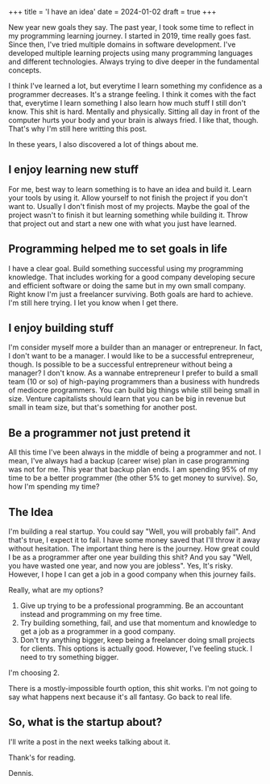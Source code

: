 +++
title = 'I have an idea'
date = 2024-01-02
draft = true
+++

New year new goals they say. The past year, I took some time to reflect in my programming
learning journey. I started in 2019, time really goes fast. Since then, I've tried
multiple domains in software development. I've developed multiple learning projects using
many programming languages and different technologies. Always trying to dive deeper in
the fundamental concepts.

I think I've learned a lot, but everytime I learn something my confidence as a programmer
decreases. It's a strange feeling. I think it comes with the fact that, everytime I learn
something I also learn how much stuff I still don't know. This shit is hard. Mentally and
physically. Sitting all day in front of the computer hurts your body and your brain is
always fried. I like that, though. That's why I'm still here writting this post.

In these years, I also discovered a lot of things about me.

## I enjoy learning new stuff

For me, best way to learn something is to have an idea and build it. Learn your tools by
using it. Allow yourself to not finish the project if you don't want to. Usually I don't
finish most of my projects. Maybe the goal of the project wasn't to finish it but
learning something while building it. Throw that project out and start a new one with
what you just have learned.

## Programming helped me to set goals in life

I have a clear goal. Build something successful using my programming knowledge. That
includes working for a good company developing secure and efficient software or doing the
same but in my own small company. Right know I'm just a freelancer surviving. Both goals
are hard to achieve. I'm still here trying. I let you know when I get there.

## I enjoy building stuff

I'm consider myself more a builder than an manager or entrepreneur. In fact, I don't want
to be a manager. I would like to be a successful entrepreneur, though. Is possible to be
a successful entrepreneur without being a manager? I don't know. As a wannabe
entrepreneur I prefer to build a small team (10 or so) of high-paying programmers than a
business with hundreds of mediocre programmers. You can build big things while still
being small in size. Venture capitalists should learn that you can be big in revenue but
small in team size, but that's something for another post.

## Be a programmer not just pretend it

All this time I've been always in the middle of being a programmer and not. I mean, I've
always had a backup (career wise) plan in case programming was not for me. This year that
backup plan ends. I am spending 95% of my time to be a better programmer (the other 5% to
get money to survive). So, how I'm spending my time?

## The Idea

I'm building a real startup. You could say "Well, you will probably fail". And that's
true, I expect it to fail. I have some money saved that I'll throw it away without
hesitation. The important thing here is the journey. How great could I be as a programmer
after one year building this shit? And you say "Well, you have wasted one year, and now
you are jobless". Yes, It's risky. However, I hope I can get a job in a good company when
this journey fails.

Really, what are my options?

1. Give up trying to be a professional programming. Be an accountant instead and programming on my free time.
2. Try building something, fail, and use that momentum and knowledge to get a job as a programmer in a good company.
3. Don't try anything bigger, keep being a freelancer doing small projects for clients. This options is actually good. However, I've feeling stuck. I need to try something bigger.

I'm choosing 2.

There is a mostly-impossible fourth option, this shit works. I'm not going to say what
happens next because it's all fantasy. Go back to real life.

## So, what is the startup about?

I'll write a post in the next weeks talking about it.

Thank's for reading.

Dennis.